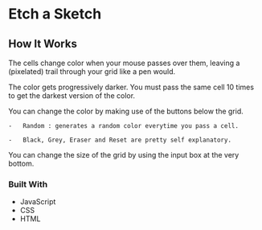 # Etch a Sketch

## How It Works

The cells change color when your mouse passes over them, leaving a (pixelated) trail through your grid like a pen would.

The color gets progressively darker. You must pass the same cell 10 times to get the darkest version of the color.

You can change the color by making use of the buttons below the grid.

    -   Random : generates a random color everytime you pass a cell.

    -   Black, Grey, Eraser and Reset are pretty self explanatory.

You can change the size of the grid by using the input box at the very bottom.

### Built With

- JavaScript
- CSS
- HTML
